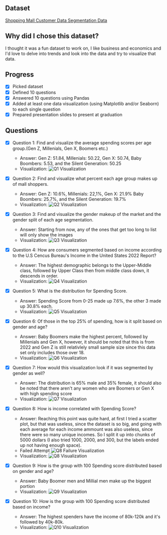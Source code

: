 ## Dataset
[Shopping Mall Customer Data Segmentation Data](https://www.kaggle.com/datasets/zubairmustafa/shopping-mall-customer-segmentation-data)

## Why did I chose this dataset?

I thought it was a fun dataset to work on, I like business and economics and I'd love to delve into trends and look into the data and try to visualize that data.

## Progress
- [x] Picked dataset
- [x] Defined 10 questions
- [x] Answered 10 questions using Pandas
- [x] Added at least one data visualization (using Matplotlib and/or Seaborn) to each single question
- [x] Prepared presentation slides to present at graduation

## Questions
- [X] Question 1: Find and visualize the average spending scores per age group.(Gen Z, Millenials, Gen X, Boomers etc.)
  - Answer: Gen Z: 51.84, Millenials: 50.22, Gen X: 50.74, Baby Boombers: 5.53, and the Silent Generation: 50.25 
  - Visualization: ![Q1 Visualization](image-1.png)

- [x] Question 2: Find and visualize what percent each age group makes up of mall shoppers.
  - Answer: Gen Z: 10.6%, Millenials: 22,1%, Gen X: 21.9% Baby Boombers: 25.7%, and the Silent Generation: 19.7% 
  - Visualization: ![Q2 Visualization](image.png)

- [x] Question 3: Find and visualize the gender makeup of the market and the gender split of each age segmentation.
  - Answer: Starting from now, any of the ones that get too long to list will only show the images
  - Visualization: ![Q3 Visualization](image-2.png)

- [x] Question 4: How are consumers segmented based on income according to the U.S Cencus Bureau's Income in the United States 2022 Report?
  - Answer: The highest demographic belongs to the Upper-Middle class, followed by Upper Class then from middle class down, it descends in order.
  - Visualization: ![Q4 Visualization](image-3.png)

- [x] Question 5: What is the distribution for Spending Score.
  - Answer: Spending Score from 0-25 made up 7.6%, the other 3 made up 30.8% each.
  - Visualization: ![Q5 Visualization](image-4.png)

- [x] Question 6: Of those in the top 25% of spending, how is it split based on gender and age?
  - Answer: Baby Boomers make the highest percent, followed by Millenials and Gen X, however, it should be noted that this is from 2022 and Gen Z is still relativlely small sample size since this data set only includes those over 18.
  - Visualization: ![Q6 Visualization](image-5.png)

- [x] Question 7: How would this visualization look if it was segmented by gender as well?
  - Answer: The distribution is 65% male and 35% female, it should also be noted that there aren't any women who are Boomers or Gen X with high spending score
  - Visualization: ![Q7 Visualization](image-6.png)

- [x] Question 8: How is income correlated with Spending Score?
  - Answer: Reaching this point was quite hard, at first I tried a scatter plot, but that was useless, since the dataset is so big, and going with each average for each income ammount was also useless, since there were so many unique incomes. So I split it up into chunks of 5000 dollars (I also tried 1000, 2000, and 300, but the labels ended up not having enough space).
  - Failed Attempt ![Q8 Failure Visualization](image-7.png)
  - Visualization: ![Q8 Visualization](image-8.png)

- [x] Question 9: How is the group with 100 Spending score distributed based on gender and age?
  - Answer: Baby Boomer men and Millial men make up the biggest portion
  - Visualization: ![Q9 Visualization](image-9.png)

- [x] Question 10: How is the group with 100 Spending score distributed based on income?
  - Answer: The highest spenders have the income of 80k-120k and it's followed by 40k-80k.
  - Visualization: ![Q10 Visualization](image-10.png)